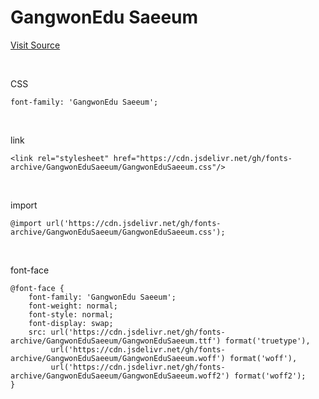 # GangwonEdu Saeeum

[Visit Source](https://blog.naver.com/happygwedu/221897547714)

&nbsp;

CSS

```
font-family: 'GangwonEdu Saeeum';
```

&nbsp;

link

```
<link rel="stylesheet" href="https://cdn.jsdelivr.net/gh/fonts-archive/GangwonEduSaeeum/GangwonEduSaeeum.css"/>
```

&nbsp;

import

```
@import url('https://cdn.jsdelivr.net/gh/fonts-archive/GangwonEduSaeeum/GangwonEduSaeeum.css');
```

&nbsp;

font-face

```
@font-face {
    font-family: 'GangwonEdu Saeeum';
    font-weight: normal;
    font-style: normal;
    font-display: swap;
    src: url('https://cdn.jsdelivr.net/gh/fonts-archive/GangwonEduSaeeum/GangwonEduSaeeum.ttf') format('truetype'),
         url('https://cdn.jsdelivr.net/gh/fonts-archive/GangwonEduSaeeum/GangwonEduSaeeum.woff') format('woff'),
         url('https://cdn.jsdelivr.net/gh/fonts-archive/GangwonEduSaeeum/GangwonEduSaeeum.woff2') format('woff2');
}
```
